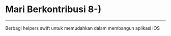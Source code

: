 # Mari Berkontribusi 8-)
___
Berbagi helpers swift untuk memudahkan dalam membangun aplikasi iOS

[id]: https://octodex.github.com/images/dojocat.jpg  "The Dojocat"
